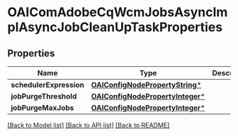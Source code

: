 # OAIComAdobeCqWcmJobsAsyncImplAsyncJobCleanUpTaskProperties

## Properties
Name | Type | Description | Notes
------------ | ------------- | ------------- | -------------
**schedulerExpression** | [**OAIConfigNodePropertyString***](OAIConfigNodePropertyString.md) |  | [optional] 
**jobPurgeThreshold** | [**OAIConfigNodePropertyInteger***](OAIConfigNodePropertyInteger.md) |  | [optional] 
**jobPurgeMaxJobs** | [**OAIConfigNodePropertyInteger***](OAIConfigNodePropertyInteger.md) |  | [optional] 

[[Back to Model list]](../README.md#documentation-for-models) [[Back to API list]](../README.md#documentation-for-api-endpoints) [[Back to README]](../README.md)


